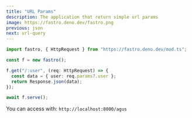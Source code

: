 ```yaml
---
title: "URL Params"
description: The application that return simple url params
image: https://fastro.deno.dev/fastro.png
previous: json
next: url-query
---
```


```ts
import fastro, { HttpRequest } from "https://fastro.deno.dev/mod.ts";

const f = new fastro();

f.get("/:user", (req: HttpRequest) => {
  const data = { user: req.params?.user };
  return Response.json(data);
});

await f.serve();
```

You can access with: `http://localhost:8000/agus`
